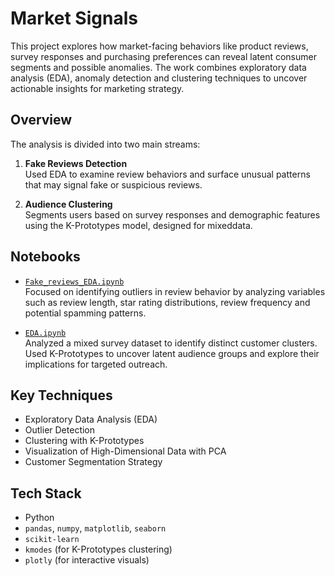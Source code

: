 # Market Signals

This project explores how market-facing behaviors like product reviews, survey responses and purchasing preferences can reveal latent consumer segments and possible anomalies. The work combines exploratory data analysis (EDA), anomaly detection and clustering techniques to uncover actionable insights for marketing strategy.


## Overview

The analysis is divided into two main streams:

1. **Fake Reviews Detection**  
   Used EDA to examine review behaviors and surface unusual patterns that may signal fake or suspicious reviews.

2. **Audience Clustering**  
   Segments users based on survey responses and demographic features using the K-Prototypes model, designed for mixeddata.

## Notebooks

- [`Fake_reviews_EDA.ipynb`](https://github.com/CassandraMaldonado/Market_signals/blob/main/Fake_reviews_EDA.ipynb)  
  Focused on identifying outliers in review behavior by analyzing variables such as review length, star rating distributions, review frequency and potential spamming patterns.

- [`EDA.ipynb`](https://github.com/CassandraMaldonado/Market_signals/blob/main/EDA.ipynb)  
  Analyzed a mixed survey dataset to identify distinct customer clusters. Used K-Prototypes to uncover latent audience groups and explore their implications for targeted outreach.

## Key Techniques

- Exploratory Data Analysis (EDA)
- Outlier Detection
- Clustering with K-Prototypes
- Visualization of High-Dimensional Data with PCA
- Customer Segmentation Strategy

## Tech Stack

- Python
- `pandas`, `numpy`, `matplotlib`, `seaborn`
- `scikit-learn`
- `kmodes` (for K-Prototypes clustering)
- `plotly` (for interactive visuals)
